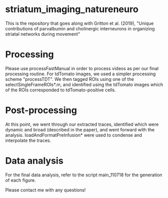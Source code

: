 # striatum_imaging_natureneuro
This is the repository that goes along with Gritton et al. (2019), "Unique contributions of parvalbumin and cholinergic interneurons in organizing striatal networks during movement"

# Processing
Please use processFastManual in order to process videos as per our final processing routine. For tdTomato images, we used a simpler processing scheme "processTDT". We then tagged ROIs using one of the selectSingleFrameROIs*.m, and identified using the tdTomato images which of the ROIs corresponded to tdTomato-positive cells.

# Post-processing
At this point, we went through our extracted traces, identified which were dynamic and broad (described in the paper), and went forward with the analysis. loadAndFormatPreInfusion* were used to condense and interpolate the traces.

# Data analysis
For the final data analysis, refer to the script main_110718 for the generation of each figure.

Please contact me with any questions!

